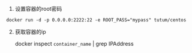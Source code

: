 1. 设置容器的root密码

```
docker run -d -p 0.0.0.0:2222:22 -e ROOT_PASS="mypass" tutum/centos
```

2. 获取容器的ip

    docker inspect `container_name` | grep IPAddress



